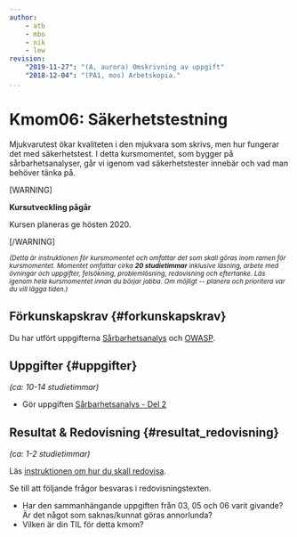 ```yaml
---
author:
    - atb
    - mbo
    - nik
    - lew
revision:
    "2019-11-27": "(A, aurora) Omskrivning av uppgift"
    "2018-12-04": "(PA1, mos) Arbetskopia."
...
```

Kmom06: Säkerhetstestning
==================================

Mjukvarutest ökar kvaliteten i den mjukvara som skrivs, men hur fungerar det med säkerhetstest. I detta kursmomentet, som bygger på sårbarhetsanalyser, går vi igenom vad säkerhetstester innebär och vad man behöver tänka på.

[WARNING]

**Kursutveckling pågår**

Kursen planeras ge hösten 2020.

[/WARNING]


<small><i>(Detta är instruktionen för kursmomentet och omfattar det som skall göras inom ramen för kursmomentet. Momentet omfattar cirka **20 studietimmar** inklusive läsning, arbete med övningar och uppgifter, felsökning, problemlösning, redovisning och eftertanke. Läs igenom hela kursmomentet innan du börjar jobba. Om möjligt -- planera och prioritera var du vill lägga tiden.)</i></small>


Förkunskapskrav {#forkunskapskrav}
---------------------------------

Du har utfört uppgifterna [Sårbarhetsanalys](/uppgift/sarbarhetsanalys) och [OWASP](/uppgift/owasp).


<!-- Läs &amp; Studera  {#lasanvisningar}
---------------------------------

*(ca: 1-3 studietimmar)*

* Ett rapportexempel finns tillgängligt att läsa [här](#) -->
<!-- * https://www.owasp.org/index.php/OWASP_Zed_Attack_Proxy_Project -->


Uppgifter  {#uppgifter}
-------------------------------------------

*(ca: 10-14 studietimmar)*

* Gör uppgiften [Sårbarhetsanalys - Del 2](/uppgift/sarbarhetsanalys-del2)


Resultat & Redovisning  {#resultat_redovisning}
-----------------------------------------------

*(ca: 1-2 studietimmar)*

Läs [instruktionen om hur du skall redovisa](./../redovisa).

Se till att följande frågor besvaras i redovisningstexten.

* Har den sammanhängande uppgiften från 03, 05 och 06 varit givande? Är det något som saknas/kunnat göras annorlunda?
* Vilken är din TIL för detta kmom?
